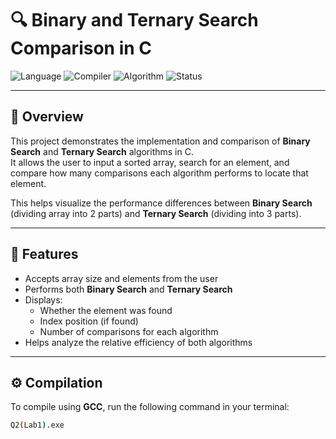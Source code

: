 # 🔍 Binary and Ternary Search Comparison in C

![Language](https://img.shields.io/badge/Language-C-blue.svg)
![Compiler](https://img.shields.io/badge/Compiler-GCC-green.svg)
![Algorithm](https://img.shields.io/badge/Algorithm-Divide%20and%20Conquer-orange.svg)
![Status](https://img.shields.io/badge/Status-Completed-brightgreen.svg)

---

## 📘 Overview
This project demonstrates the implementation and comparison of **Binary Search** and **Ternary Search** algorithms in C.  
It allows the user to input a sorted array, search for an element, and compare how many comparisons each algorithm performs to locate that element.

This helps visualize the performance differences between **Binary Search** (dividing array into 2 parts) and **Ternary Search** (dividing into 3 parts).

---

## 🧠 Features
- Accepts array size and elements from the user  
- Performs both **Binary Search** and **Ternary Search**  
- Displays:
  - Whether the element was found  
  - Index position (if found)  
  - Number of comparisons for each algorithm  
- Helps analyze the relative efficiency of both algorithms  

---

## ⚙️ Compilation

To compile using **GCC**, run the following command in your terminal:

```bash
Q2(Lab1).exe
